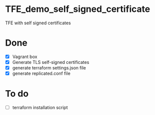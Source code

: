 # TFE_demo_self_signed_certificate
TFE with self signed certificates


# Done
- [x] Vagrant box
- [x] Generate TLS self-signed certificates
- [x] generate terraform settings.json file
- [x] generate replicated.conf file

# To do  
- [ ] terraform installation script

